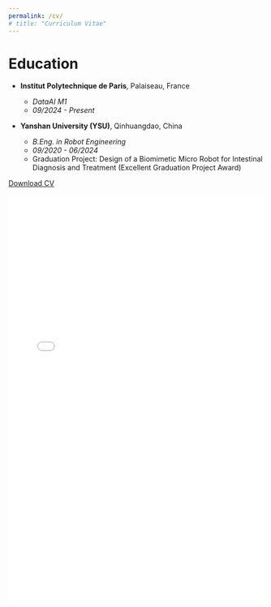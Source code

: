 ```yaml
---
permalink: /cv/
# title: "Curriculum Vitae"
---
```

# Education

* **Institut Polytechnique de Paris**, Palaiseau, France
    * *DataAI M1*
    * *09/2024 - Present*

* **Yanshan University (YSU)**, Qinhuangdao, China
    * *B.Eng. in Robot Engineering*
    * *09/2020 - 06/2024*
    * Graduation Project: Design of a Biomimetic Micro Robot for Intestinal Diagnosis and Treatment (Excellent Graduation Project Award)

<p>
  <a href="/assets/pdf/YangtaoFANG_CV.pdf" class="btn btn--success" target="_blank" rel="noopener noreferrer">Download CV</a>
</p>

<div>
  <iframe src="/assets/pdf/YangtaoFANG_CV.pdf" width="100%" height="800px" style="border: none;">
    <p>Your browser does not support embedded PDF. Please download the CV.</p>
  </iframe>
</div>
